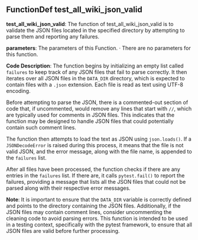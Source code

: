 ## FunctionDef test_all_wiki_json_valid
**test_all_wiki_json_valid**: The function of test_all_wiki_json_valid is to validate the JSON files located in the specified directory by attempting to parse them and reporting any failures.

**parameters**: The parameters of this Function.
· There are no parameters for this function.

**Code Description**: The function begins by initializing an empty list called `failures` to keep track of any JSON files that fail to parse correctly. It then iterates over all JSON files in the `DATA_DIR` directory, which is expected to contain files with a `.json` extension. Each file is read as text using UTF-8 encoding. 

Before attempting to parse the JSON, there is a commented-out section of code that, if uncommented, would remove any lines that start with `//`, which are typically used for comments in JSON files. This indicates that the function may be designed to handle JSON files that could potentially contain such comment lines.

The function then attempts to load the text as JSON using `json.loads()`. If a `JSONDecodeError` is raised during this process, it means that the file is not valid JSON, and the error message, along with the file name, is appended to the `failures` list.

After all files have been processed, the function checks if there are any entries in the `failures` list. If there are, it calls `pytest.fail()` to report the failures, providing a message that lists all the JSON files that could not be parsed along with their respective error messages.

**Note**: It is important to ensure that the `DATA_DIR` variable is correctly defined and points to the directory containing the JSON files. Additionally, if the JSON files may contain comment lines, consider uncommenting the cleaning code to avoid parsing errors. This function is intended to be used in a testing context, specifically with the pytest framework, to ensure that all JSON files are valid before further processing.
